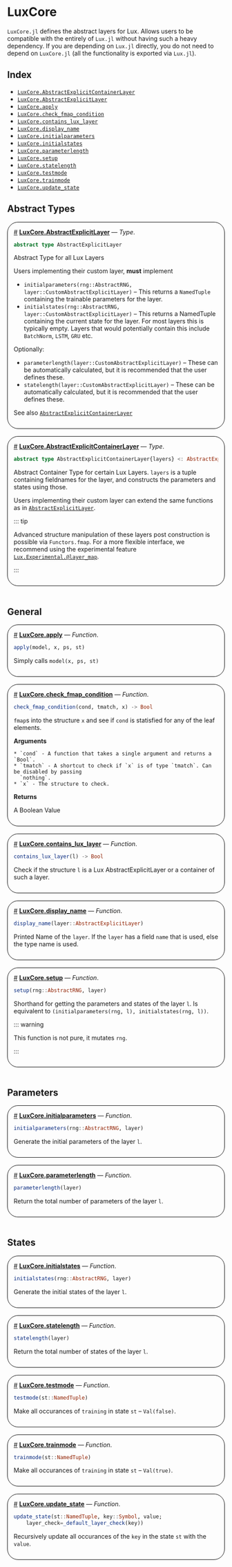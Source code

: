 
<a id='LuxCore'></a>

# LuxCore


`LuxCore.jl` defines the abstract layers for Lux. Allows users to be compatible with the entirely of `Lux.jl` without having such a heavy dependency. If you are depending on `Lux.jl` directly, you do not need to depend on `LuxCore.jl` (all the functionality is exported via `Lux.jl`).


<a id='Index'></a>

## Index

- [`LuxCore.AbstractExplicitContainerLayer`](#LuxCore.AbstractExplicitContainerLayer)
- [`LuxCore.AbstractExplicitLayer`](#LuxCore.AbstractExplicitLayer)
- [`LuxCore.apply`](#LuxCore.apply)
- [`LuxCore.check_fmap_condition`](#LuxCore.check_fmap_condition)
- [`LuxCore.contains_lux_layer`](#LuxCore.contains_lux_layer)
- [`LuxCore.display_name`](#LuxCore.display_name)
- [`LuxCore.initialparameters`](#LuxCore.initialparameters)
- [`LuxCore.initialstates`](#LuxCore.initialstates)
- [`LuxCore.parameterlength`](#LuxCore.parameterlength)
- [`LuxCore.setup`](#LuxCore.setup)
- [`LuxCore.statelength`](#LuxCore.statelength)
- [`LuxCore.testmode`](#LuxCore.testmode)
- [`LuxCore.trainmode`](#LuxCore.trainmode)
- [`LuxCore.update_state`](#LuxCore.update_state)


<a id='Abstract-Types'></a>

## Abstract Types

<div style='border-width:1px; border-style:solid; border-color:black; padding: 1em; border-radius: 25px;'>
<a id='LuxCore.AbstractExplicitLayer' href='#LuxCore.AbstractExplicitLayer'>#</a>&nbsp;<b><u>LuxCore.AbstractExplicitLayer</u></b> &mdash; <i>Type</i>.



```julia
abstract type AbstractExplicitLayer
```

Abstract Type for all Lux Layers

Users implementing their custom layer, **must** implement

  * `initialparameters(rng::AbstractRNG, layer::CustomAbstractExplicitLayer)` – This returns a `NamedTuple` containing the trainable parameters for the layer.
  * `initialstates(rng::AbstractRNG, layer::CustomAbstractExplicitLayer)` – This returns a NamedTuple containing the current state for the layer. For most layers this is typically empty. Layers that would potentially contain this include `BatchNorm`, `LSTM`, `GRU` etc.

Optionally:

  * `parameterlength(layer::CustomAbstractExplicitLayer)` – These can be automatically calculated, but it is recommended that the user defines these.
  * `statelength(layer::CustomAbstractExplicitLayer)` – These can be automatically calculated, but it is recommended that the user defines these.

See also [`AbstractExplicitContainerLayer`](LuxCore#LuxCore.AbstractExplicitContainerLayer)

</div>
<br>
<div style='border-width:1px; border-style:solid; border-color:black; padding: 1em; border-radius: 25px;'>
<a id='LuxCore.AbstractExplicitContainerLayer' href='#LuxCore.AbstractExplicitContainerLayer'>#</a>&nbsp;<b><u>LuxCore.AbstractExplicitContainerLayer</u></b> &mdash; <i>Type</i>.



```julia
abstract type AbstractExplicitContainerLayer{layers} <: AbstractExplicitLayer
```

Abstract Container Type for certain Lux Layers. `layers` is a tuple containing fieldnames for the layer, and constructs the parameters and states using those.

Users implementing their custom layer can extend the same functions as in [`AbstractExplicitLayer`](LuxCore#LuxCore.AbstractExplicitLayer).

::: tip

Advanced structure manipulation of these layers post construction is possible via `Functors.fmap`. For a more flexible interface, we recommend using the experimental feature [`Lux.Experimental.@layer_map`](@ref).

:::

</div>
<br>

<a id='General'></a>

## General

<div style='border-width:1px; border-style:solid; border-color:black; padding: 1em; border-radius: 25px;'>
<a id='LuxCore.apply' href='#LuxCore.apply'>#</a>&nbsp;<b><u>LuxCore.apply</u></b> &mdash; <i>Function</i>.



```julia
apply(model, x, ps, st)
```

Simply calls `model(x, ps, st)`

</div>
<br>
<div style='border-width:1px; border-style:solid; border-color:black; padding: 1em; border-radius: 25px;'>
<a id='LuxCore.check_fmap_condition' href='#LuxCore.check_fmap_condition'>#</a>&nbsp;<b><u>LuxCore.check_fmap_condition</u></b> &mdash; <i>Function</i>.



```julia
check_fmap_condition(cond, tmatch, x) -> Bool
```

`fmap`s into the structure `x` and see if `cond` is statisfied for any of the leaf elements.

**Arguments**

```
* `cond` - A function that takes a single argument and returns a `Bool`.
* `tmatch` - A shortcut to check if `x` is of type `tmatch`. Can be disabled by passing
  `nothing`.
* `x` - The structure to check.
```

**Returns**

A Boolean Value

</div>
<br>
<div style='border-width:1px; border-style:solid; border-color:black; padding: 1em; border-radius: 25px;'>
<a id='LuxCore.contains_lux_layer' href='#LuxCore.contains_lux_layer'>#</a>&nbsp;<b><u>LuxCore.contains_lux_layer</u></b> &mdash; <i>Function</i>.



```julia
contains_lux_layer(l) -> Bool
```

Check if the structure `l` is a Lux AbstractExplicitLayer or a container of such a layer.

</div>
<br>
<div style='border-width:1px; border-style:solid; border-color:black; padding: 1em; border-radius: 25px;'>
<a id='LuxCore.display_name' href='#LuxCore.display_name'>#</a>&nbsp;<b><u>LuxCore.display_name</u></b> &mdash; <i>Function</i>.



```julia
display_name(layer::AbstractExplicitLayer)
```

Printed Name of the `layer`. If the `layer` has a field `name` that is used, else the type name is used.

</div>
<br>
<div style='border-width:1px; border-style:solid; border-color:black; padding: 1em; border-radius: 25px;'>
<a id='LuxCore.setup' href='#LuxCore.setup'>#</a>&nbsp;<b><u>LuxCore.setup</u></b> &mdash; <i>Function</i>.



```julia
setup(rng::AbstractRNG, layer)
```

Shorthand for getting the parameters and states of the layer `l`. Is equivalent to `(initialparameters(rng, l), initialstates(rng, l))`.

::: warning

This function is not pure, it mutates `rng`.

:::

</div>
<br>

<a id='Parameters'></a>

## Parameters

<div style='border-width:1px; border-style:solid; border-color:black; padding: 1em; border-radius: 25px;'>
<a id='LuxCore.initialparameters' href='#LuxCore.initialparameters'>#</a>&nbsp;<b><u>LuxCore.initialparameters</u></b> &mdash; <i>Function</i>.



```julia
initialparameters(rng::AbstractRNG, layer)
```

Generate the initial parameters of the layer `l`.

</div>
<br>
<div style='border-width:1px; border-style:solid; border-color:black; padding: 1em; border-radius: 25px;'>
<a id='LuxCore.parameterlength' href='#LuxCore.parameterlength'>#</a>&nbsp;<b><u>LuxCore.parameterlength</u></b> &mdash; <i>Function</i>.



```julia
parameterlength(layer)
```

Return the total number of parameters of the layer `l`.

</div>
<br>

<a id='States'></a>

## States

<div style='border-width:1px; border-style:solid; border-color:black; padding: 1em; border-radius: 25px;'>
<a id='LuxCore.initialstates' href='#LuxCore.initialstates'>#</a>&nbsp;<b><u>LuxCore.initialstates</u></b> &mdash; <i>Function</i>.



```julia
initialstates(rng::AbstractRNG, layer)
```

Generate the initial states of the layer `l`.

</div>
<br>
<div style='border-width:1px; border-style:solid; border-color:black; padding: 1em; border-radius: 25px;'>
<a id='LuxCore.statelength' href='#LuxCore.statelength'>#</a>&nbsp;<b><u>LuxCore.statelength</u></b> &mdash; <i>Function</i>.



```julia
statelength(layer)
```

Return the total number of states of the layer `l`.

</div>
<br>
<div style='border-width:1px; border-style:solid; border-color:black; padding: 1em; border-radius: 25px;'>
<a id='LuxCore.testmode' href='#LuxCore.testmode'>#</a>&nbsp;<b><u>LuxCore.testmode</u></b> &mdash; <i>Function</i>.



```julia
testmode(st::NamedTuple)
```

Make all occurances of `training` in state `st` – `Val(false)`.

</div>
<br>
<div style='border-width:1px; border-style:solid; border-color:black; padding: 1em; border-radius: 25px;'>
<a id='LuxCore.trainmode' href='#LuxCore.trainmode'>#</a>&nbsp;<b><u>LuxCore.trainmode</u></b> &mdash; <i>Function</i>.



```julia
trainmode(st::NamedTuple)
```

Make all occurances of `training` in state `st` – `Val(true)`.

</div>
<br>
<div style='border-width:1px; border-style:solid; border-color:black; padding: 1em; border-radius: 25px;'>
<a id='LuxCore.update_state' href='#LuxCore.update_state'>#</a>&nbsp;<b><u>LuxCore.update_state</u></b> &mdash; <i>Function</i>.



```julia
update_state(st::NamedTuple, key::Symbol, value;
    layer_check=_default_layer_check(key))
```

Recursively update all occurances of the `key` in the state `st` with the `value`.

</div>
<br>
